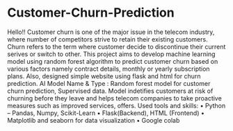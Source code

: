 # Customer-Churn-Prediction
Hello!!
Customer churn is one of the major issue in the telecom industry, where number of competitors strive to retain their existing customers. Churn refers to the term where customer decide to discontinue their current serives or switch to other. This project aims to develop machine learning model using random forest algorithm to predict customer churn based on various factors namely contract details, monthly or yearly subscription plans. Also, designed simple website using flask and html for churn prediction.
AI Model Name & Type : Random forest model for customer churn prediction, Supervised data.
Model indetifies customers at risk of churning before they leave and helps telecom companies to take proactive measures such as improved services, offers.
Used tools and skills: 
  • Python – Pandas, Numpy, Scikit-Learn
  • Flask(Backend), HTML (Frontend)
  • Matplotlib and seaborn for data visualization
  • Google colab

